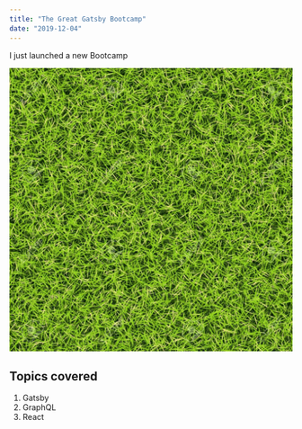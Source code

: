 ```yaml
---
title: "The Great Gatsby Bootcamp"
date: "2019-12-04"
---
```


I just launched a new Bootcamp

![Grass](./grass.jpg)

## Topics covered

1. Gatsby
1. GraphQL
1. React
